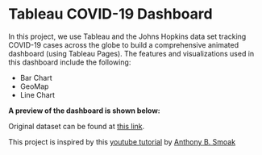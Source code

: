 # Tableau COVID-19 Dashboard
In this project, we use Tableau and the Johns Hopkins data set tracking COVID-19 cases across the globe to build a comprehensive animated dashboard (using Tableau Pages). The features and visualizations used in this dashboard include the following:
- Bar Chart
- GeoMap
- Line Chart

**A preview of the dashboard is shown below:**



Original dataset can be found at [this link](https://www.tableau.com/covid-19-coronavirus-data-resources).

This project is inspired by this [youtube tutorial](https://www.youtube.com/watch?v=mvpGTXRLIQc) by [Anthony B. Smoak](https://twitter.com/anthonysmoak)
